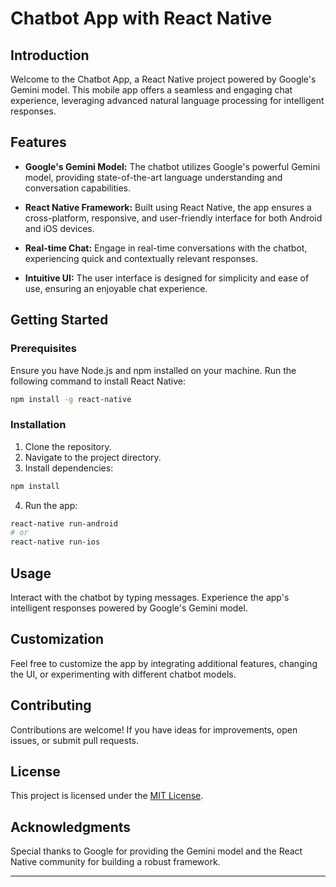 # Chatbot App with React Native

## Introduction

Welcome to the Chatbot App, a React Native project powered by Google's Gemini model. This mobile app offers a seamless and engaging chat experience, leveraging advanced natural language processing for intelligent responses.

## Features

- **Google's Gemini Model:** The chatbot utilizes Google's powerful Gemini model, providing state-of-the-art language understanding and conversation capabilities.

- **React Native Framework:** Built using React Native, the app ensures a cross-platform, responsive, and user-friendly interface for both Android and iOS devices.

- **Real-time Chat:** Engage in real-time conversations with the chatbot, experiencing quick and contextually relevant responses.

- **Intuitive UI:** The user interface is designed for simplicity and ease of use, ensuring an enjoyable chat experience.

## Getting Started

### Prerequisites

Ensure you have Node.js and npm installed on your machine. Run the following command to install React Native:

```bash
npm install -g react-native
```

### Installation

1. Clone the repository.
2. Navigate to the project directory.
3. Install dependencies:

```bash
npm install
```

4. Run the app:

```bash
react-native run-android
# or
react-native run-ios
```

## Usage

Interact with the chatbot by typing messages. Experience the app's intelligent responses powered by Google's Gemini model.

## Customization

Feel free to customize the app by integrating additional features, changing the UI, or experimenting with different chatbot models.

## Contributing

Contributions are welcome! If you have ideas for improvements, open issues, or submit pull requests.

## License

This project is licensed under the [MIT License](LICENSE).

## Acknowledgments

Special thanks to Google for providing the Gemini model and the React Native community for building a robust framework.

---
